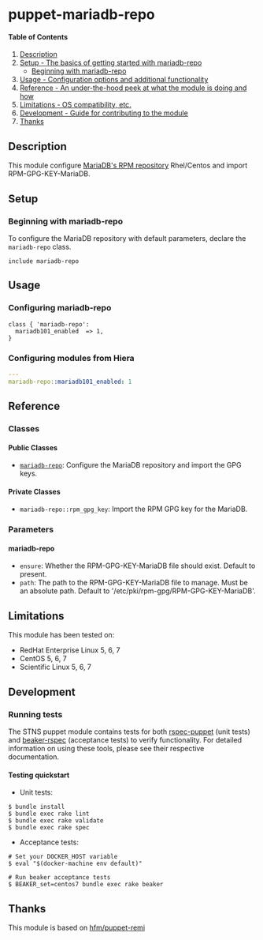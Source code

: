 # puppet-mariadb-repo

#### Table of Contents

1. [Description](#description)
1. [Setup - The basics of getting started with mariadb-repo](#setup)
    * [Beginning with mariadb-repo](#beginning-with-mariadb-repo)
1. [Usage - Configuration options and additional functionality](#usage)
1. [Reference - An under-the-hood peek at what the module is doing and how](#reference)
1. [Limitations - OS compatibility, etc.](#limitations)
1. [Development - Guide for contributing to the module](#development)
1. [Thanks](#thanks)

## Description

This module configure [MariaDB's RPM repository](http://downloads.mariadb.org/mariadb/repositories/) Rhel/Centos and import RPM-GPG-KEY-MariaDB.

## Setup

### Beginning with mariadb-repo

To configure the MariaDB repository with default parameters, declare the `mariadb-repo` class.

```puppet
include mariadb-repo
```

## Usage

### Configuring mariadb-repo

```puppet
class { 'mariadb-repo':
  mariadb101_enabled  => 1,
}
```

### Configuring modules from Hiera

```yaml
---
mariadb-repo::mariadb101_enabled: 1
```

## Reference

### Classes

#### Public Classes

- [`mariadb-repo`](#mariadb-repo):  Configure the MariaDB repository and import the GPG keys.

#### Private Classes

- `mariadb-repo::rpm_gpg_key`: Import the RPM GPG key for the MariaDB.

### Parameters

#### mariadb-repo

- `ensure`: Whether the RPM-GPG-KEY-MariaDB file should exist. Default to present.
- `path`: The path to the RPM-GPG-KEY-MariaDB file to manage. Must be an absolute path. Default to '/etc/pki/rpm-gpg/RPM-GPG-KEY-MariaDB'.

## Limitations

This module has been tested on:

- RedHat Enterprise Linux 5, 6, 7
- CentOS 5, 6, 7
- Scientific Linux 5, 6, 7

## Development

### Running tests

The STNS puppet module contains tests for both [rspec-puppet](http://rspec-puppet.com/) (unit tests) and [beaker-rspec](https://github.com/puppetlabs/beaker-rspec) (acceptance tests) to verify functionality. For detailed information on using these tools, please see their respective documentation.

#### Testing quickstart

- Unit tests:

```console
$ bundle install
$ bundle exec rake lint
$ bundle exec rake validate
$ bundle exec rake spec
```

- Acceptance tests:

```console
# Set your DOCKER_HOST variable
$ eval "$(docker-machine env default)"

# Run beaker acceptance tests
$ BEAKER_set=centos7 bundle exec rake beaker
```

## Thanks

This module is based on [hfm/puppet-remi](https://github.com/hfm/puppet-remi)
